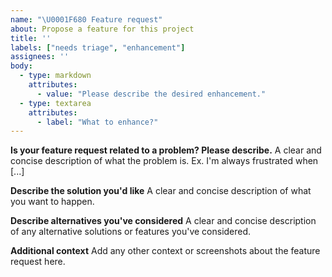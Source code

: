 ```yaml
---
name: "\U0001F680 Feature request"
about: Propose a feature for this project
title: ''
labels: ["needs triage", "enhancement"]
assignees: ''
body: 
  - type: markdown
    attributes:
      - value: "Please describe the desired enhancement."
  - type: textarea
    attributes:
      - label: "What to enhance?"
---
```


**Is your feature request related to a problem? Please describe.**
A clear and concise description of what the problem is. Ex. I'm always frustrated when [...]

**Describe the solution you'd like**
A clear and concise description of what you want to happen.

**Describe alternatives you've considered**
A clear and concise description of any alternative solutions or features you've considered.

**Additional context**
Add any other context or screenshots about the feature request here.
